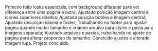 Primeiro feito looks essenciais, com background diferente para ver diferença entre uma pagina e outra;
Ajustado posição imagem central e icones superiores direitos;
Ajustado posição botões e imagem central;
Ajustado descrição idioma e footer;
Trabalhando no footer para ajustar pagina quando mudar tamanho e criando arquivo para styles e pasta para imagens separada;
Ajustado arquivos e pastas, trabalhando no ajuste de pagina para alterar proporcao do tamanho.
Concluido ajustes e alterado imagem lupa.
Projeto concluido.
